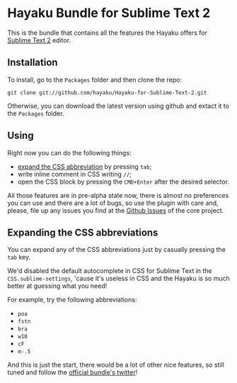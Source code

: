 # Hayaku Bundle for Sublime Text 2

This is the bundle that contains all the features the Hayaku offers for [Sublime Text 2](http://www.sublimetext.com/2) editor.

## Installation

To install, go to the `Packages` folder and then clone the repo:

    git clone git://github.com/hayaku/Hayaku-for-Sublime-Text-2.git

Otherwise, you can download the latest version using github and extact it to the `Packages` folder.

## Using

Right now you can do the following things:

- [expand the CSS abbreviation](#HayakuExpand) by pressing `tab`;
- write inline comment in CSS writing `//`;
- open the CSS block by pressing the `CMD+Enter` after the desired selector.

All those features are in pre-alpha state now, there is almost no preferences you can use and there are a lot of bugs, so use the plugin with care and, please, file up any issues you find at the [Github Issues](https://github.com/hayaku/Hayaku-Core/issues/) of the core project.

## Expanding the CSS abbreviations <span id="HayakuExpand"></span>

You can expand any of the CSS abbreviations just by casually pressing the `tab` key.

We'd disabled the default autocomplete in CSS for Sublime Text in the `CSS.sublime-settings`, 'cause it's useless in CSS and the Hayaku is so much better at guessing what you need!

For example, try the following abbreviations:

- `poa`
- `fstn`
- `bra`
- `w10`
- `cF`
- `m-.5`

And this is just the start, there would be a lot of other nice features, so still tuned and follow the [official bundle's twitter](http://twitter.com/#!/hayakubundle)!
